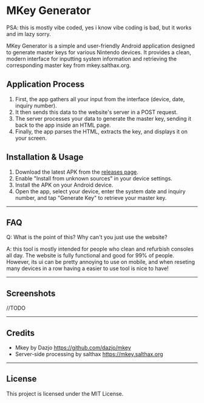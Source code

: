 # MKey Generator

PSA: this is mostly vibe coded, yes i know vibe coding is bad, but it works and im lazy sorry.

MKey Generator is a simple and user-friendly Android application designed to generate master keys for various Nintendo devices. It provides a clean, modern interface for inputting system information and retrieving the corresponding master key from mkey.salthax.org.

## Application Process

1. First, the app gathers all your input from the interface (device, date, inquiry number).
2. It then sends this data to the website's server in a POST request.
3. The server processes your data to generate the master key, sending it back to the app inside an HTML page.
4. Finally, the app parses the HTML, extracts the key, and displays it on your screen.

## Installation & Usage

1.  Download the latest APK from the [releases page](https://github.com/aeolhcia/Mkey-Gen-App/releases).
2.  Enable "Install from unknown sources" in your device settings.
3.  Install the APK on your Android device.
4.  Open the app, select your device, enter the system date and inquiry number, and tap "Generate Key" to retrieve your master key.

---

## FAQ

Q: What is the point of this? Why can't you just use the website?

A: this tool is mostly intended for people who clean and refurbish consoles all day. The website is fully functional and good for 99% of people. However, its ui can be pretty annoying to use on mobile, and when reseting many devices in a row having a easier to use tool is nice to have!

---

## Screenshots

//TODO

---

## Credits

* Mkey by Dazjo https://github.com/dazjo/mkey
* Server-side processing by salthax https://mkey.salthax.org

---

## License

This project is licensed under the MIT License.
